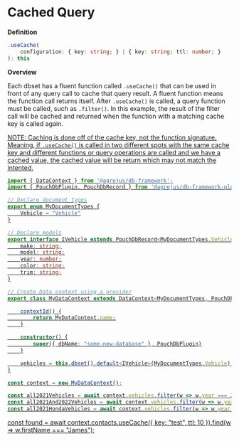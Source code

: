 # Cached Query

**Definition**
```typescript
.useCache(
    configuration: { key: string; } | { key: string; ttl: number; }
): this
```

**Overview**

Each dbset has a fluent function called `.useCache()` that can be used in front of any query call to cache that query result.  A fluent function means the function call returns itself.  After `.useCache()` is called, a query function must be called, such as `.filter()`.  In this example, the result of the filter call will be cached and returned when the function with a matching cache key is called again.

<u>NOTE:<u>  Caching is done off of the cache key, not the function signature.  Meaning, if `.useCache()` is called in two different spots with the same cache key and different functions or query operations are called and we have a cached value, the cached value will be return which may not match the intented.

```typescript
import { DataContext } from '@agrejus/db-framework';
import { PouchDbPlugin, PouchDbRecord } from '@agrejus/db-framework-plugin-pouchdb';

// Declare document types
export enum MyDocumentTypes {
    Vehicle = "Vehicle"
}

// Declare models
export interface IVehicle extends PouchDbRecord<MyDocumentTypes.Vehicle> {
    make: string;
    model: string;
    year: number;
    color: string;
    trim: string;
}

// Create Data context using a provider
export class MyDataContext extends DataContext<MyDocumentTypes, PouchDbRecord<MyDocumentTypes>, "_id" | "_rev"> {

    contextId() {
        return MyDataContext.name;
    }

    constructor() {
        super({ dbName: "some-new-database" }, PouchDbPlugin)
    }

    vehicles = this.dbset().default<IVehicle>(MyDocumentTypes.Vehicle).create();
}

const context = new MyDataContext();

const all2021Vehicles = await context.vehicles.filter(w => w.year === 2021);
const all2021And2022Vehicles = await context.vehicles.filter(w => w.year === 2021 || w.year === 2022);
const all2021HondaVehicles = await context.vehicles.filter(w => w.year === 2021 && w.make === "Honda");
```


const found = await context.contacts.useCache({ key: "test", ttl: 10 }).find(w => w.firstName === "James");
